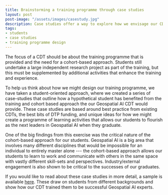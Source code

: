 ```yaml
---
title: Brainstorming a training programme through case studies
layout: post
post-image: "/assets/images/casestudy.jpg"
description: Case studies offer a way to explore how we envisage our CDT will benefit its students and the national need
tags:
- students
- case studies
- training programme design
---
```


The focus of a CDT should be about the training programme that is provided and the need for a cohort-based approach. Students still undertake a large independent research project as part of the training, but this must be supplemented by additional activities that enhance the training and experience. 

To help us think about how we might design our training programme, we have taken a student-oriented approach, where we created a series of case-studies that outline how a hypothetical student has benefited from the training and cohort based approach the our Geospatial AI CDT would provide. These case studies are based around best practice from existing CDTs, the best bits of DTP funding, and unique ideas for how we might create a programme of learning activities that allows our students to flourish as the next leaders in Geospatial AI when they graduate. 

One of the big findings from this exercise was the critical nature of the cohort-based approach for our students. Geospatial AI is a big area that involves many different disciplines that would be impossible for an individual to entirely master alone --- the cohort-based approach allows our students to learn to work and communicate with others in the same space with vastly different skill-sets and perspectives. Industry/external engagement is also shown to be critical to the successes of our graduates.

If you would like to read about these case studies in more detail, a sample is available [here](/casestudy). These draw on students from different backgrounds and show how our CDT trained them to be successful Geospatial AI experts.
